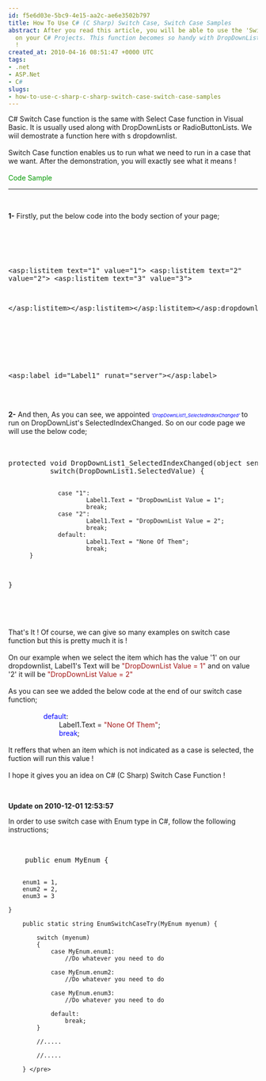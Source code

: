 ```yaml
---
id: f5e6d03e-5bc9-4e15-aa2c-ae6e3502b797
title: How To Use C# (C Sharp) Switch Case, Switch Case Samples
abstract: After you read this article, you will be able to use the 'Switch Case' Function
  on your C# Projects. This function becomes so handy with DropDownList & RadioButtonList
  !
created_at: 2010-04-16 08:51:47 +0000 UTC
tags:
- .net
- ASP.Net
- C#
slugs:
- how-to-use-c-sharp-c-sharp-switch-case-switch-case-samples
---
```


<p>C# Switch Case function is the same with Select Case function in Visual Basic. It is usually used along with DropDownLists or RadioButtonLists. We wiil demostrate a&nbsp;function here with s&nbsp;dropdownlist.<br /> <br /> Switch Case function enables us to run what we need to run in a case that we want. After the demonstration, you will exactly see what it means !<br /> <br /> <span style="color: #009900;">Code Sample<br /> </span></p>
<hr />
<p>&nbsp;</p>
<p><span style="font-weight: bold;">1-</span> Firstly, put the below code into the body section of your page;<br /> <br /> <span color="#0000ff"><span color="#0000ff"><span color="#0000FF" style="color: #0000ff;">&nbsp;</span> </span></span></p>
<pre class="brush: xhtml"><asp:dropdownlist id="DropDownList1" autopostback="true" runat="server" onselectedindexchanged="DropDownList1_SelectedIndexChanged">

<asp:listitem text="1" value="1">
<asp:listitem text="2" value="2">
<asp:listitem text="3" value="3">

</asp:listitem></asp:listitem></asp:listitem></asp:dropdownlist>

<br /><br />

<asp:label id="Label1" runat="server"></asp:label> </pre>
<p><br /> <br /><span style="font-weight: bold;">2-</span> And then, As you can see, we appointed <span style="color: #0000ff;" color="#0000ff"><span style="font-style: italic; font-size: 7pt;">'DropDownList1_SelectedIndexChanged'</span></span><span style="font-size: 8pt;">&nbsp;</span>to run on DropDownList's SelectedIndexChanged. So on our code page we will use the below code;<br /> <br /> <br /> <span color="#0000FF" style="color: #0000ff;"> </span></p>
<pre class="brush: c-sharp">protected void DropDownList1_SelectedIndexChanged(object sender, EventArgs e) {
          switch(DropDownList1.SelectedValue) {

                  case "1":
                          Label1.Text = "DropDownList Value = 1";
                          break;
                  case "2":
                          Label1.Text = "DropDownList Value = 2";
                          break;
                  default:
                          Label1.Text = "None Of Them";
                          break;
          }

  } </pre>
<p><br /> <br /> <br /> That's It ! Of course, we can give so many examples on switch case function but this is pretty much it is ! <br /> <br /> On our example when we select the item which has the value '1' on our dropdownlist, Label1's Text will be <span style="color: #a31515;">"DropDownList Value = 1" </span>and on value '2' it will be <span style="color: #a31515;">"DropDownList Value = 2" <br /> <br /> </span>As you can see we added the below code at the end of our switch case function;<br /> <br /> &nbsp;&nbsp;&nbsp;&nbsp;&nbsp;&nbsp;&nbsp;&nbsp;&nbsp;&nbsp;&nbsp;&nbsp;&nbsp;&nbsp;&nbsp;&nbsp;&nbsp; <span style="color: blue;">default</span>:<br /> &nbsp;&nbsp;&nbsp;&nbsp;&nbsp;&nbsp;&nbsp;&nbsp;&nbsp;&nbsp;&nbsp;&nbsp;&nbsp;&nbsp;&nbsp;&nbsp;&nbsp;&nbsp;&nbsp;&nbsp;&nbsp;&nbsp;&nbsp;&nbsp;&nbsp; Label1.Text = <span style="color: #a31515;">"None Of Them"</span>;<br /> &nbsp;&nbsp;&nbsp;&nbsp;&nbsp;&nbsp;&nbsp;&nbsp;&nbsp;&nbsp;&nbsp;&nbsp;&nbsp;&nbsp;&nbsp;&nbsp;&nbsp;&nbsp;&nbsp;&nbsp;&nbsp;&nbsp;&nbsp;&nbsp;&nbsp; <span style="color: blue;">break</span>;<br /> <br /> It reffers that when an item which&nbsp;is not indicated as a case is selected, the fuction will run this value !<br /> <br /> I hope it gives you an idea on C# (C Sharp) Switch Case Function !</p>
<p>&nbsp;</p>
<p><strong>Update on&nbsp;2010-12-01&nbsp;12:53:57</strong></p>
<p>In order to use switch case with Enum type in C#, follow the following instructions;</p>
<p>&nbsp;</p>
<pre class="brush: c-sharp">    public enum MyEnum {

        enum1 = 1,
        enum2 = 2,
        enum3 = 3

    }

        public static string EnumSwitchCaseTry(MyEnum myenum) {

            switch (myenum) 
            {
                case MyEnum.enum1:
                    //Do whatever you need to do

                case MyEnum.enum2:
                    //Do whatever you need to do

                case MyEnum.enum3:
                    //Do whatever you need to do

                default:
                    break;
            }

            //.....

            //.....

        } </pre>
<p>&nbsp;</p>